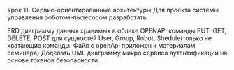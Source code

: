 Урок 11. Сервис-ориентированные архитектуры Для проекта системы управления роботом-пылесосом разработать:

ERD диаграмму данных хранимых в облаке
OPENAPI команды PUT, GET, DELETE, POST для сущностей User, Group, Robot, Shedule(только не хватающие команды. Файл с openApi приложен к материалам семинара)
Доделать UML диаграмму микро сервиса аутентификации на основе токенов безопасности.